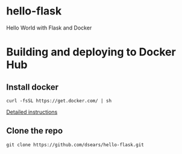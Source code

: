 # hello-flask
Hello World with Flask and Docker

# Building and deploying to Docker Hub

## Install docker

    curl -fsSL https://get.docker.com/ | sh

[Detailed instructions](https://docs.docker.com/engine/getstarted/step_one/)

## Clone the repo

    git clone https://github.com/dsears/hello-flask.git
